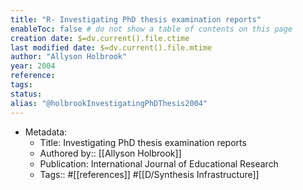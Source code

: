 ```yaml
---
title: "R- Investigating PhD thesis examination reports"
enableToc: false # do not show a table of contents on this page
creation date: $=dv.current().file.ctime
last modified date: $=dv.current().file.mtime
author: "Allyson Holbrook"
year: 2004
reference: 
tags: 
status: 
alias: "@holbrookInvestigatingPhDThesis2004"
---
```


-   Metadata:
    -   Title: Investigating PhD thesis examination reports
    -   Authored by:: [[Allyson Holbrook]]
    -   Publication: International Journal of Educational Research
    -   Tags:: #[[references]] #[[D/Synthesis Infrastructure]]
